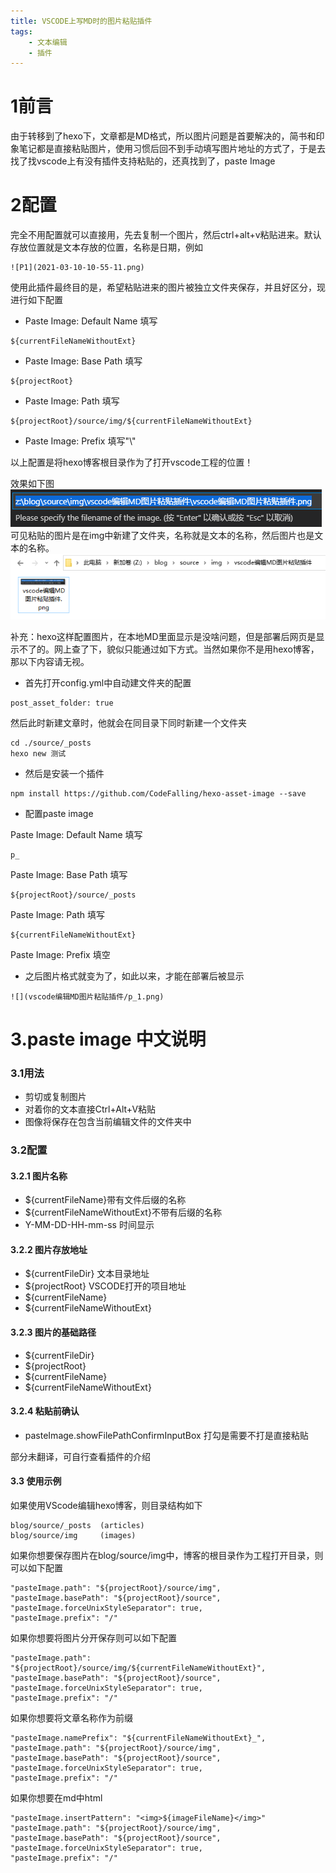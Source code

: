 ```yaml
---
title: VSCODE上写MD时的图片粘贴插件
tags: 
    - 文本编辑
    - 插件
---
```


# 1前言

由于转移到了hexo下，文章都是MD格式，所以图片问题是首要解决的，简书和印象笔记都是直接粘贴图片，使用习惯后回不到手动填写图片地址的方式了，于是去找了找vscode上有没有插件支持粘贴的，还真找到了，paste Image

<!-- more -->

# 2配置

完全不用配置就可以直接用，先去复制一个图片，然后ctrl+alt+v粘贴进来。默认存放位置就是文本存放的位置，名称是日期，例如

```
![P1](2021-03-10-10-55-11.png)
```
使用此插件最终目的是，希望粘贴进来的图片被独立文件夹保存，并且好区分，现进行如下配置

* Paste Image: Default Name 填写
```
${currentFileNameWithoutExt}
```
* Paste Image: Base Path 填写
```
${projectRoot}
```
* Paste Image: Path 填写
```
${projectRoot}/source/img/${currentFileNameWithoutExt}
```
* Paste Image: Prefix 填写"\\"

以上配置是将hexo博客根目录作为了打开vscode工程的位置！

效果如下图
![](vscode编辑MD图片粘贴插件/p_1.png)
可见粘贴的图片是在img中新建了文件夹，名称就是文本的名称，然后图片也是文本的名称。
![](vscode编辑MD图片粘贴插件/p_2.png)

补充：hexo这样配置图片，在本地MD里面显示是没啥问题，但是部署后网页是显示不了的。网上查了下，貌似只能通过如下方式。当然如果你不是用hexo博客，那以下内容请无视。
* 首先打开config.yml中自动建文件夹的配置
```
post_asset_folder: true
```
然后此时新建文章时，他就会在同目录下同时新建一个文件夹
```
cd ./source/_posts
hexo new 测试
```

* 然后是安装一个插件
```
npm install https://github.com/CodeFalling/hexo-asset-image --save
```

* 配置paste image

Paste Image: Default Name 填写
```
p_
```
Paste Image: Base Path 填写
```
${projectRoot}/source/_posts
```
Paste Image: Path 填写
```
${currentFileNameWithoutExt}
```
Paste Image: Prefix 填空

* 之后图片格式就变为了，如此以来，才能在部署后被显示
```
![](vscode编辑MD图片粘贴插件/p_1.png)
```


# 3.paste image 中文说明

### 3.1用法

* 剪切或复制图片
* 对着你的文本直接Ctrl+Alt+V粘贴
* 图像将保存在包含当前编辑文件的文件夹中

### 3.2配置

#### 3.2.1 图片名称

* ${currentFileName}带有文件后缀的名称
* ${currentFileNameWithoutExt}不带有后缀的名称
* Y-MM-DD-HH-mm-ss 时间显示

#### 3.2.2 图片存放地址

* ${currentFileDir} 文本目录地址
* ${projectRoot} VSCODE打开的项目地址
* ${currentFileName}
* ${currentFileNameWithoutExt}

#### 3.2.3 图片的基础路径

* ${currentFileDir}
* ${projectRoot}
* ${currentFileName}
* ${currentFileNameWithoutExt}

#### 3.2.4 粘贴前确认

* pasteImage.showFilePathConfirmInputBox 打勾是需要不打是直接粘贴

部分未翻译，可自行查看插件的介绍

#### 3.3 使用示例

如果使用VScode编辑hexo博客，则目录结构如下

```
blog/source/_posts  (articles)
blog/source/img     (images)
```

如果你想要保存图片在blog/source/img中，博客的根目录作为工程打开目录，则可以如下配置

```
"pasteImage.path": "${projectRoot}/source/img",
"pasteImage.basePath": "${projectRoot}/source",
"pasteImage.forceUnixStyleSeparator": true,
"pasteImage.prefix": "/"
```

如果你想要将图片分开保存则可以如下配置

```
"pasteImage.path": "${projectRoot}/source/img/${currentFileNameWithoutExt}",
"pasteImage.basePath": "${projectRoot}/source",
"pasteImage.forceUnixStyleSeparator": true,
"pasteImage.prefix": "/"
```

如果你想要将文章名称作为前缀
```
"pasteImage.namePrefix": "${currentFileNameWithoutExt}_",
"pasteImage.path": "${projectRoot}/source/img",
"pasteImage.basePath": "${projectRoot}/source",
"pasteImage.forceUnixStyleSeparator": true,
"pasteImage.prefix": "/"
```

如果你想要在md中html
```
"pasteImage.insertPattern": "<img>${imageFileName}</img>"
"pasteImage.path": "${projectRoot}/source/img",
"pasteImage.basePath": "${projectRoot}/source",
"pasteImage.forceUnixStyleSeparator": true,
"pasteImage.prefix": "/"
```